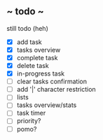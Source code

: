 

 ## ~ todo ~



 still todo (heh)
 - [x] add task
 - [x] tasks overview
 - [x] complete task
 - [x] delete task
 - [x] in-progress task
 - [ ] clear tasks confirmation
 - [ ] add '|' character restriction
 - [ ] lists
 - [ ] tasks overview/stats
 - [ ] task timer
 - [ ] priority?
 - [ ] pomo?
